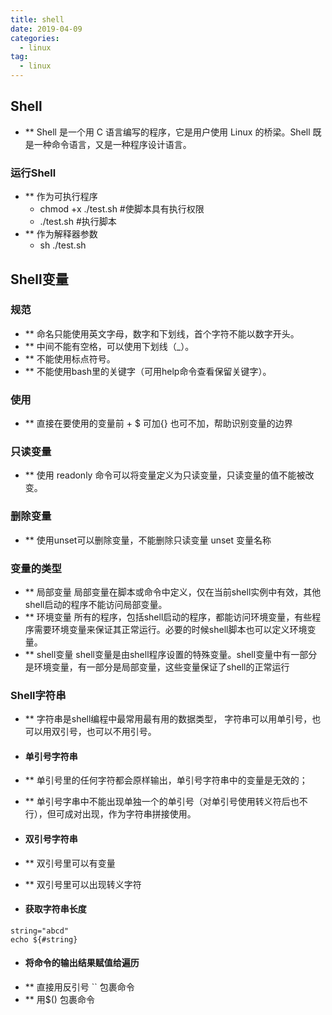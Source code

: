 ```yaml
---
title: shell
date: 2019-04-09
categories:
  - linux
tag:
  - linux
---
```

## Shell
- ** Shell 是一个用 C 语言编写的程序，它是用户使用 Linux 的桥梁。Shell 既是一种命令语言，又是一种程序设计语言。

### 运行Shell
- ** 作为可执行程序
  -  chmod +x ./test.sh  #使脚本具有执行权限
  - ./test.sh  #执行脚本
- ** 作为解释器参数
  - sh ./test.sh

## Shell变量
### 规范
- ** 命名只能使用英文字母，数字和下划线，首个字符不能以数字开头。
- ** 中间不能有空格，可以使用下划线（_）。
- ** 不能使用标点符号。
- ** 不能使用bash里的关键字（可用help命令查看保留关键字）。

### 使用
- ** 直接在要使用的变量前 + $  可加{} 也可不加，帮助识别变量的边界
### 只读变量
- ** 使用 readonly 命令可以将变量定义为只读变量，只读变量的值不能被改变。 

### 删除变量
- ** 使用unset可以删除变量，不能删除只读变量  unset 变量名称

### 变量的类型
- ** 局部变量 局部变量在脚本或命令中定义，仅在当前shell实例中有效，其他shell启动的程序不能访问局部变量。
- ** 环境变量 所有的程序，包括shell启动的程序，都能访问环境变量，有些程序需要环境变量来保证其正常运行。必要的时候shell脚本也可以定义环境变量。
- ** shell变量 shell变量是由shell程序设置的特殊变量。shell变量中有一部分是环境变量，有一部分是局部变量，这些变量保证了shell的正常运行

### Shell字符串
- ** 字符串是shell编程中最常用最有用的数据类型，
字符串可以用单引号，也可以用双引号，也可以不用引号。
- #### 单引号字符串
- ** 单引号里的任何字符都会原样输出，单引号字符串中的变量是无效的；
- ** 单引号字串中不能出现单独一个的单引号（对单引号使用转义符后也不行），但可成对出现，作为字符串拼接使用。

- #### 双引号字符串
- ** 双引号里可以有变量
- ** 双引号里可以出现转义字符

- #### 获取字符串长度
```  
string="abcd"
echo ${#string}
```

- #### 将命令的输出结果赋值给遍历
- ** 直接用反引号 `` 包裹命令
- ** 用$() 包裹命令




